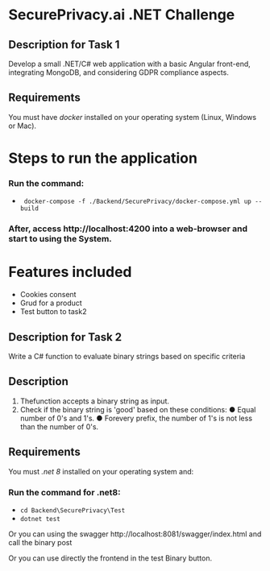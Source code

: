 # SecurePrivacy.ai .NET Challenge


## Description for Task 1
Develop a small .NET/C# web application with a basic Angular front-end, integrating
MongoDB, and considering GDPR compliance aspects.

## Requirements
You must have *docker* installed on your operating system (Linux, Windows or Mac).  

# Steps to run the application

### Run the command:
- ` docker-compose -f ./Backend/SecurePrivacy/docker-compose.yml up --build` 

### After, access http://localhost:4200 into a web-browser and start to using the **System**.


# Features included

- Cookies consent
- Grud for a product
- Test button to task2

## Description for Task 2
Write a C# function to evaluate binary strings based on specific criteria

## Description
 1. Thefunction accepts a binary string as input.
 2. Check if the binary string is 'good' based on these conditions:
   ● Equal number of 0's and 1's.
   ● Forevery prefix, the number of 1's is not less than the number of 0's.

## Requirements
You must *.net 8* installed on your operating system and:

### Run the command for .net8:
- `cd Backend\SecurePrivacy\Test`
- `dotnet test`

Or you can using the swagger 
http://localhost:8081/swagger/index.html
and call the binary post

Or you can use directly the frontend in the test Binary button.